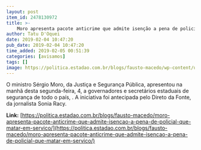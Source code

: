 ```yaml
---
layout: post
item_id: 2478130972
title: >-
    Moro apresenta pacote anticrime que admite isenção a pena de policial que matar em serviço
author: Tatu D'Oquei
date: 2019-02-04 10:47:20
pub_date: 2019-02-04 10:47:20
time_added: 2019-02-05 00:51:39
categories: [avisamos]
tags: []
image: https://politica.estadao.com.br/blogs/fausto-macedo/wp-content/uploads/sites/41/2019/02/51148731_1334886293320611_2714208920624168960_n.jpg
---
```


O ministro Sérgio Moro, da Justiça e Segurança Pública, apresentou na manhã desta segunda-feira, 4, a governadores e secretários estaduais de segurança de todo o país, . A iniciativa foi antecipada pelo Direto da Fonte, da jornalista Sonia Racy.

**Link:** [https://politica.estadao.com.br/blogs/fausto-macedo/moro-apresenta-pacote-anticrime-que-admite-isencao-a-pena-de-policial-que-matar-em-servico/](https://politica.estadao.com.br/blogs/fausto-macedo/moro-apresenta-pacote-anticrime-que-admite-isencao-a-pena-de-policial-que-matar-em-servico/)

